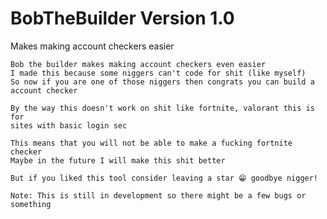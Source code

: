 # BobTheBuilder Version 1.0
Makes making account checkers easier

```
Bob the builder makes making account checkers even easier
I made this because some niggers can't code for shit (like myself)
So now if you are one of those niggers then congrats you can build a account checker

By the way this doesn't work on shit like fortnite, valorant this is for
sites with basic login sec

This means that you will not be able to make a fucking fortnite checker 
Maybe in the future I will make this shit better

But if you liked this tool consider leaving a star 😁 goodbye nigger!
```

```Note: This is still in development so there might be a few bugs or something```

